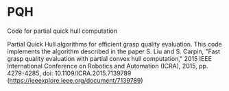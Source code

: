 # PQH
Code for partial quick hull computation

Partial Quick Hull algorithms for efficient grasp quality evaluation. 
This code implements the algorithm described in the paper 
S. Liu and S. Carpin, "Fast grasp quality evaluation with partial convex hull computation," 2015 IEEE International Conference on Robotics and Automation (ICRA), 2015, pp. 4279-4285, doi: 10.1109/ICRA.2015.7139789 (https://ieeexplore.ieee.org/document/7139789)
